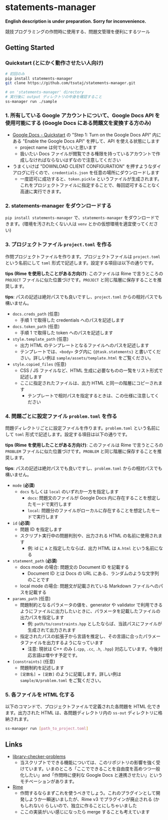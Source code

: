 # statements-manager

**English description is under preparation. Sorry for inconvenience.**

競技プログラミングの作問時に使用する、問題文管理を便利にするツール

## Getting Started

### Quickstart (とにかく動作させたい人向け)

```bash
# 初回のみ
pip install statements-manager
git clone https://github.com/tsutaj/statements-manager.git

# on 'statements-manager' directory
# 実行後に output ディレクトリの中身を確認すること
ss-manager run ./sample
```

### 1. 所有している Google アカウントについて、Google Docs API を使用可能にする (Google Docs にある問題文を変換する方のみ)

- [Google Docs - Quickstart](https://developers.google.com/docs/api/quickstart/python#step_1_turn_on_the) の "Step 1: Turn on the Google Docs API" 内にある "Enable the Google Docs API" を押して、API を使える状態にします
  - project name は何でもいいと思います
  - 扱いたい Docs ファイルが閲覧できる権限を持っているアカウントで作成しなければならないはずなので注意してください
- うまくいけば "DOWNLOAD CLIENT CONFIGURATION" を押すようなダイアログに行くので、`credentials.json` を任意の場所にダウンロードします
  - 一度認可に成功すると、`token.pickle` というファイルが生成されます。これをプロジェクトファイルに指定することで、毎回認可することなく高速に実行できます。

### 2. statements-manager をダウンロードする

`pip install statements-manager` で、`statements-manager` をダウンロードできます。(環境を汚されたくない人は `venv` とかの仮想環境を適宜使ってください)

### 3. プロジェクトファイル `project.toml` を作る

作問プロジェクトファイルを作ります。プロジェクトファイルは `project.toml` という名前にして `toml` 形式で記述します。設定する項目は以下の通りです。

**tips (Rime を使用したことがある方向け)**: このファイルは Rime で言うところの `PROJECT` ファイルに似た位置づけです。`PROJECT` と同じ階層に保存することを推奨します。

**tips**: パスの記述は絶対パスでも良いですし、`project.toml` からの相対パスでも構いません。

- `docs.creds_path` (任意)
  - 手順 1 で取得した credentials へのパスを記述します
- `docs.token_path` (任意)
  - 手順 1 で取得した token へのパスを記述します
- `style.template_path` (任意)
  - 出力 HTML のテンプレートとなるファイルへのパスを記述します
  - テンプレートでは、`<body>` タグ内に `{@task.statements}` と書いてください。詳しい例は `sample/assets/template.html` をご覧ください。
- `style.copied_files` (任意)
  - CSS / JS ファイルなど、HTML 生成に必要なものの一覧をリスト形式で記述します
  - ここに指定されたファイルは、出力 HTML と同一の階層にコピーされます
    - テンプレートで相対パスを指定するときは、この仕様に注意してください

### 4. 問題ごとに設定ファイル `problem.toml` を作る

問題ディレクトリごとに設定ファイルを作ります。`problem.toml` という名前にして `toml` 形式で記述します。設定する項目は以下の通りです。

**tips (Rime を使用したことがある方向け)**: このファイルは Rime で言うところの `PROBLEM` ファイルに似た位置づけです。`PROBLEM` と同じ階層に保存することを推奨します。

**tips**: パスの記述は絶対パスでも良いですし、`problem.toml` からの相対パスでも構いません。

- `mode` (**必須**)
  - `docs` もしくは `local` のいずれか一方を指定します
    - `docs`: 問題文のファイルが Google Docs 内に存在することを想定したモードで実行します
    - `local`: 問題分のファイルがローカルに存在することを想定したモードで実行します
- `id` (**必須**)
  - 問題 ID を指定します
  - スクリプト実行中の問題判別や、出力される HTML の名前に使用されます
    - 例: id に `A` と指定したならば、出力 HTML は `A.html` という名前になる
- `statement_path` (**必須**)
  - docs mode の場合: 問題文の Document ID を記載する
    - Document ID とは Docs の URL にある、ランダムのような文字列のことです
  - local mode の場合: 問題文が記載されている Markdown ファイルへのパスを記載する
- `params_path` (任意)
  - 問題制約となるパラメータの値を、generator や validator で利用できるようにファイルに出力したいときに、パラメータを記載したファイルの出力パスを指定します
    - 例: `path/to/constraints.hpp` としたならば、当該パスにファイルが生成されて出力されます
  - 指定されたパスの拡張子から言語を推定し、その言語に合ったパラメータファイルを出力するようになっています
    - 注意: 現状は C++ のみ (`.cpp`, `.cc`, `.h`, `.hpp`) 対応しています。今後対応言語は増やす予定です。
- `[constraints]` (任意)
  - 問題制約を記述します
  - `[定数名] = [定数]` のように記載します。詳しい例は `sample/A/problem.toml` をご覧ください。

### 5. 各ファイルを HTML 化する

以下のコマンドで、プロジェクトファイルで定義された各問題を HTML 化できます。出力された HTML は、各問題ディレクトリ内の `ss-out` ディレクトリに格納されます。

```bash
ss-manager run [path_to_project.toml]
```

## Links

- [library-checker-problems](https://github.com/yosupo06/library-checker-problems)
  - 当スクリプトでできる機能については、このリポジトリの影響を強く受けています。いまのところ「ここでできることを自由度を高めつつ一般化したい」and「作問時に便利な Google Docs と連携させたい」というモチベーションがあります。
- [Rime](https://github.com/icpc-jag/rime)
  - 作問するならまずこれを使うべきでしょう。これのプラグインとして開発しようか一瞬迷いましたが、Rime v3 でプラグインが廃止される (かもしれない) らしいので、独立に作ることにしちゃいました
  - ここの実装がいい感じになったら merge することも考えています
